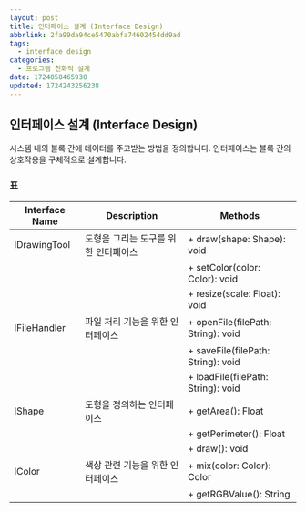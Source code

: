 ```yaml
---
layout: post
title: 인터페이스 설계 (Interface Design)
abbrlink: 2fa99da94ce5470abfa74602454dd9ad
tags:
  - interface design
categories:
  - 프로그램 친화적 설계
date: 1724058465930
updated: 1724243256238
---
```


## 인터페이스 설계 (Interface Design)

시스템 내의 블록 간에 데이터를 주고받는 방법을 정의합니다. 인터페이스는 블록 간의 상호작용을 구체적으로 설계합니다.

### 표

| Interface Name | Description          | Methods                            |
| -------------- | -------------------- | ---------------------------------- |
| IDrawingTool   | 도형을 그리는 도구를 위한 인터페이스 | + draw(shape: Shape): void         |
|                |                      | + setColor(color: Color): void     |
|                |                      | + resize(scale: Float): void       |
| IFileHandler   | 파일 처리 기능을 위한 인터페이스   | + openFile(filePath: String): void |
|                |                      | + saveFile(filePath: String): void |
|                |                      | + loadFile(filePath: String): void |
| IShape         | 도형을 정의하는 인터페이스       | + getArea(): Float                 |
|                |                      | + getPerimeter(): Float            |
|                |                      | + draw(): void                     |
| IColor         | 색상 관련 기능을 위한 인터페이스   | + mix(color: Color): Color         |
|                |                      | + getRGBValue(): String            |
